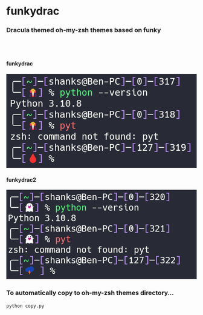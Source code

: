 # funkydrac
### Dracula themed oh-my-zsh themes based on funky
<br />
<br />

#### funkydrac
![funkydrac](./samples/funkydrac.png)
#### funkydrac2
![funkydrac2](./samples/funkydrac2.png)

### To automatically copy to oh-my-zsh themes directory...
```shell
python copy.py
```